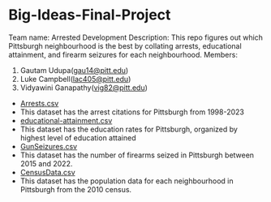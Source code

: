 # Big-Ideas-Final-Project
Team name: Arrested Development
Description: This repo figures out which Pittsburgh neighbourhood is the best by collating arrests, educational attainment, and firearm seizures for each neighbourhood.
Members:
1. Gautam Udupa(gau14@pitt.edu)
2. Luke Campbell(lac405@pitt.edu)
3. Vidyawini Ganapathy(vig82@pitt.edu)

- [Arrests.csv](https://data.wprdc.org/dataset/arrest-data/resource/e03a89dd-134a-4ee8-a2bd-62c40aeebc6f)
-  This dataset has the arrest citations for Pittsburgh from 1998-2023
- [educational-attainment.csv](https://data.wprdc.org/dataset/pittsburgh-american-community-survey-2015-miscellaneous-data/resource/12535b2e-6180-4cdf-b7d8-ec5294259e49)
-  This dataset has the education rates for Pittsburgh, organized by highest level of education attained
- [GunSeizures.csv](https://data.wprdc.org/dataset/pbp-fire-arm-seizures)
-  This dataset has the number of firearms seized in Pittsburgh between 2015 and 2022.
- [CensusData.csv](https://data.wprdc.org/dataset/pgh/resource/b7156251-6036-4b68-ad2a-95566c84343e)
-  This dataset has the population data for each neighbourhood in Pittsburgh from the 2010 census.